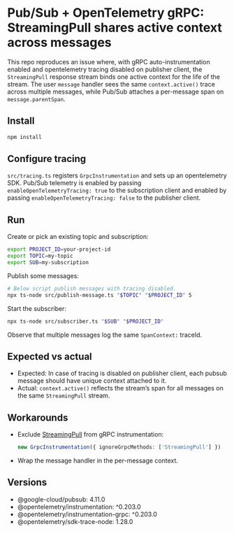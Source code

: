 # Pub/Sub + OpenTelemetry gRPC: StreamingPull shares active context across messages

This repo reproduces an issue where, with gRPC auto-instrumentation enabled and opentelemetry tracing disabled on publisher client, the `StreamingPull` response stream binds one active context for the life of the stream. The user `message` handler sees the same `context.active()` trace across multiple messages, while Pub/Sub attaches a per-message span on `message.parentSpan`.

## Install

```bash
npm install
```

## Configure tracing

`src/tracing.ts` registers `GrpcInstrumentation` and sets up an opentelemetry SDK. Pub/Sub telemetry is enabled by passing `enableOpenTelemetryTracing: true` to the subscription client and enabled by passing `enableOpenTelemetryTracing: false` to the publisher client.

## Run

Create or pick an existing topic and subscription:

```bash
export PROJECT_ID=your-project-id
export TOPIC=my-topic
export SUB=my-subscription
```

Publish some messages:

```bash
# Below script publish messages with tracing disabled.
npx ts-node src/publish-message.ts "$TOPIC" "$PROJECT_ID" 5
```

Start the subscriber:

```bash
npx ts-node src/subscriber.ts "$SUB" "$PROJECT_ID"
```

Observe that multiple messages log the same `SpanContext:` traceId.

## Expected vs actual

- Expected: In case of tracing is disabled on publisher client, each pubsub message should have unique context attached to it.
- Actual: `context.active()` reflects the stream’s span for all messages on the same `StreamingPull` stream.

## Workarounds

- Exclude [StreamingPull](./src/tracing.ts) from gRPC instrumentation:
  
  ```ts
  new GrpcInstrumentation({ ignoreGrpcMethods: ['StreamingPull'] })
  ```

- Wrap the message handler in the per-message context.  

## Versions

- @google-cloud/pubsub: 4.11.0
- @opentelemetry/instrumentation: ^0.203.0
- @opentelemetry/instrumentation-grpc: ^0.203.0
- @opentelemetry/sdk-trace-node: 1.28.0
